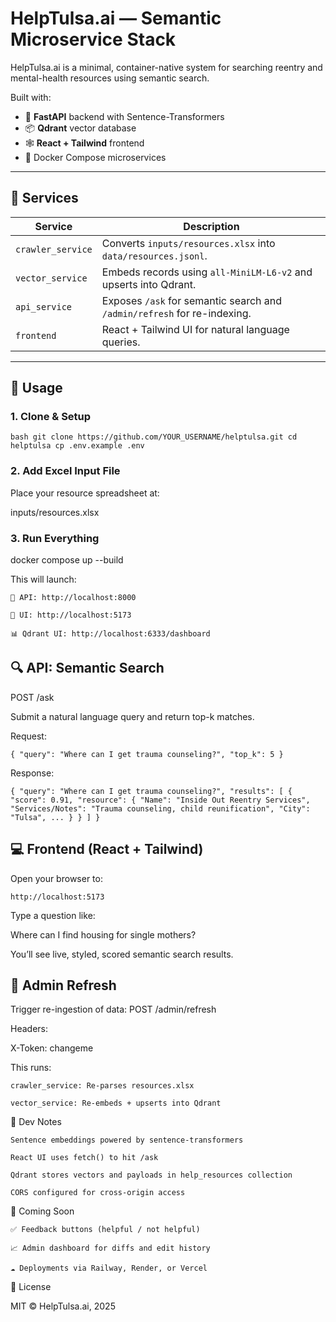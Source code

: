  
# HelpTulsa.ai — Semantic Microservice Stack

HelpTulsa.ai is a minimal, container-native system for searching reentry and mental-health resources using semantic search.

Built with:

- 🧠 **FastAPI** backend with Sentence-Transformers
- 📦 **Qdrant** vector database
- 🕸️ **React + Tailwind** frontend
- 🐳 Docker Compose microservices

---

## 🧩 Services

| Service           | Description                                                                 |
|-------------------|-----------------------------------------------------------------------------|
| `crawler_service` | Converts `inputs/resources.xlsx` into `data/resources.jsonl`.               |
| `vector_service`  | Embeds records using `all-MiniLM-L6-v2` and upserts into Qdrant.            |
| `api_service`     | Exposes `/ask` for semantic search and `/admin/refresh` for re-indexing.   |
| `frontend`        | React + Tailwind UI for natural language queries.                           |

---

## 🚀 Usage

### 1. Clone & Setup

`bash
git clone https://github.com/YOUR_USERNAME/helptulsa.git
cd helptulsa
cp .env.example .env`

### 2. Add Excel Input File

Place your resource spreadsheet at:

inputs/resources.xlsx

### 3. Run Everything

docker compose up --build

This will launch:

    🔌 API: http://localhost:8000

    💬 UI: http://localhost:5173

    📊 Qdrant UI: http://localhost:6333/dashboard

## 🔍 API: Semantic Search
POST /ask

Submit a natural language query and return top-k matches.

Request:

`{
  "query": "Where can I get trauma counseling?",
  "top_k": 5
}`

Response:

`{
  "query": "Where can I get trauma counseling?",
  "results": [
    {
      "score": 0.91,
      "resource": {
        "Name": "Inside Out Reentry Services",
        "Services/Notes": "Trauma counseling, child reunification",
        "City": "Tulsa",
        ...
      }
    }
  ]
}`

## 💻 Frontend (React + Tailwind)

Open your browser to:

`http://localhost:5173`

Type a question like:

Where can I find housing for single mothers?

You’ll see live, styled, scored semantic search results.
## 🔄 Admin Refresh

Trigger re-ingestion of data:
POST /admin/refresh

Headers:

X-Token: changeme

This runs:

    crawler_service: Re-parses resources.xlsx

    vector_service: Re-embeds + upserts into Qdrant

🧠 Dev Notes

    Sentence embeddings powered by sentence-transformers

    React UI uses fetch() to hit /ask

    Qdrant stores vectors and payloads in help_resources collection

    CORS configured for cross-origin access

🔧 Coming Soon

    ✅ Feedback buttons (helpful / not helpful)

    📈 Admin dashboard for diffs and edit history

    ☁️ Deployments via Railway, Render, or Vercel

📄 License

MIT © HelpTulsa.ai, 2025
